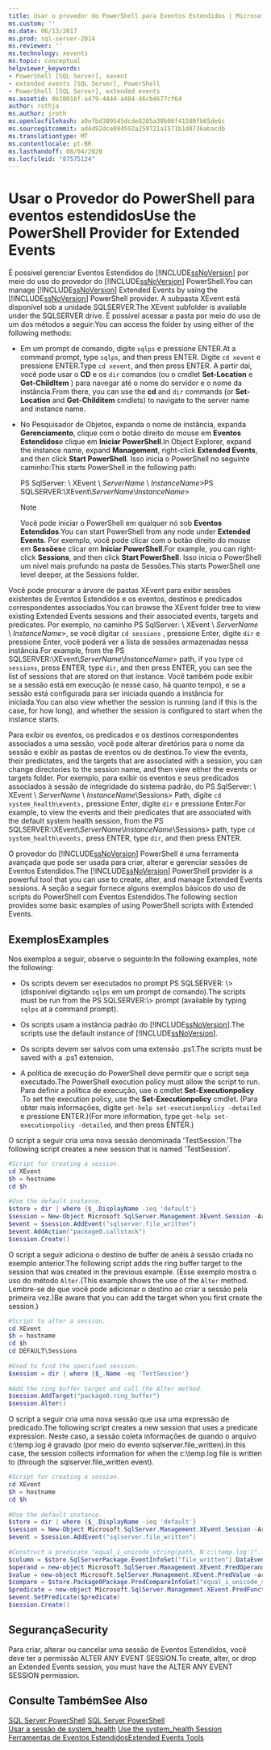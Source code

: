 ```yaml
---
title: Usar o provedor do PowerShell para Eventos Estendidos | Microsoft Docs
ms.custom: ''
ms.date: 06/13/2017
ms.prod: sql-server-2014
ms.reviewer: ''
ms.technology: xevents
ms.topic: conceptual
helpviewer_keywords:
- PowerShell [SQL Server], xevent
- extended events [SQL Server], PowerShell
- PowerShell [SQL Server], extended events
ms.assetid: 0b10016f-a479-4444-a484-46cb4677cf64
author: rothja
ms.author: jroth
ms.openlocfilehash: a9efbd389545dcde8285a38b06f41580fb65de6c
ms.sourcegitcommit: ad4d92dce894592a259721a1571b1d8736abacdb
ms.translationtype: MT
ms.contentlocale: pt-BR
ms.lasthandoff: 08/04/2020
ms.locfileid: "87575124"
---
```

# <a name="use-the-powershell-provider-for-extended-events"></a><span data-ttu-id="e805a-102">Usar o Provedor do PowerShell para eventos estendidos</span><span class="sxs-lookup"><span data-stu-id="e805a-102">Use the PowerShell Provider for Extended Events</span></span>
  <span data-ttu-id="e805a-103">É possível gerenciar Eventos Estendidos do [!INCLUDE[ssNoVersion](../../includes/ssnoversion-md.md)] por meio do uso do provedor do [!INCLUDE[ssNoVersion](../../includes/ssnoversion-md.md)] PowerShell.</span><span class="sxs-lookup"><span data-stu-id="e805a-103">You can manage [!INCLUDE[ssNoVersion](../../includes/ssnoversion-md.md)] Extended Events by using the [!INCLUDE[ssNoVersion](../../includes/ssnoversion-md.md)] PowerShell provider.</span></span> <span data-ttu-id="e805a-104">A subpasta XEvent está disponível sob a unidade SQLSERVER.</span><span class="sxs-lookup"><span data-stu-id="e805a-104">The XEvent subfolder is available under the SQLSERVER drive.</span></span> <span data-ttu-id="e805a-105">É possível acessar a pasta por meio do uso de um dos métodos a seguir:</span><span class="sxs-lookup"><span data-stu-id="e805a-105">You can access the folder by using either of the following methods:</span></span>  
  
-   <span data-ttu-id="e805a-106">Em um prompt de comando, digite `sqlps` e pressione ENTER.</span><span class="sxs-lookup"><span data-stu-id="e805a-106">At a command prompt, type `sqlps`, and then press ENTER.</span></span> <span data-ttu-id="e805a-107">Digite `cd xevent` e pressione ENTER.</span><span class="sxs-lookup"><span data-stu-id="e805a-107">Type `cd xevent`, and then press ENTER.</span></span> <span data-ttu-id="e805a-108">A partir daí, você pode usar o **CD** e os `dir` comandos (ou o cmdlet **Set-Location** e **Get-ChildItem** ) para navegar até o nome do servidor e o nome da instância.</span><span class="sxs-lookup"><span data-stu-id="e805a-108">From there, you can use the **cd** and `dir` commands (or **Set-Location** and **Get-Childitem** cmdlets) to navigate to the server name and instance name.</span></span>  
  
-   <span data-ttu-id="e805a-109">No Pesquisador de Objetos, expanda o nome de instância, expanda **Gerenciamento**, clique com o botão direito do mouse em **Eventos Estendidos**e clique em **Iniciar PowerShell**.</span><span class="sxs-lookup"><span data-stu-id="e805a-109">In Object Explorer, expand the instance name, expand **Management**, right-click **Extended Events**, and then click **Start PowerShell**.</span></span> <span data-ttu-id="e805a-110">Isso inicia o PowerShell no seguinte caminho:</span><span class="sxs-lookup"><span data-stu-id="e805a-110">This starts PowerShell in the following path:</span></span>  
  
     <span data-ttu-id="e805a-111">PS SqlServer: \ XEvent \\ *ServerName* \\ *InstanceName*></span><span class="sxs-lookup"><span data-stu-id="e805a-111">PS SQLSERVER:\XEvent\\*ServerName*\\*InstanceName*></span></span>  
  
    > [!NOTE]  
    >  <span data-ttu-id="e805a-112">Você pode iniciar o PowerShell em qualquer nó sob **Eventos Estendidos**.</span><span class="sxs-lookup"><span data-stu-id="e805a-112">You can start PowerShell from any node under **Extended Events**.</span></span> <span data-ttu-id="e805a-113">Por exemplo, você pode clicar com o botão direito do mouse em **Sessões**e clicar em **Iniciar PowerShell**.</span><span class="sxs-lookup"><span data-stu-id="e805a-113">For example, you can right-click **Sessions**, and then click **Start PowerShell**.</span></span> <span data-ttu-id="e805a-114">Isso inicia o PowerShell um nível mais profundo na pasta de Sessões.</span><span class="sxs-lookup"><span data-stu-id="e805a-114">This starts PowerShell one level deeper, at the Sessions folder.</span></span>  
  
 <span data-ttu-id="e805a-115">Você pode procurar a árvore de pastas XEvent para exibir sessões existentes de Eventos Estendidos e os eventos, destinos e predicados correspondentes associados.</span><span class="sxs-lookup"><span data-stu-id="e805a-115">You can browse the XEvent folder tree to view existing Extended Events sessions and their associated events, targets and predicates.</span></span> <span data-ttu-id="e805a-116">Por exemplo, no caminho PS SqlServer: \ XEvent \\ *ServerName* \\ *InstanceName*>, se você digitar `cd sessions` , pressione Enter, digite `dir` e pressione Enter, você poderá ver a lista de sessões armazenadas nessa instância.</span><span class="sxs-lookup"><span data-stu-id="e805a-116">For example, from the PS SQLSERVER:\XEvent\\*ServerName*\\*InstanceName*> path, if you type `cd sessions`, press ENTER, type `dir`, and then press ENTER, you can see the list of sessions that are stored on that instance.</span></span> <span data-ttu-id="e805a-117">Você também pode exibir se a sessão está em execução (e nesse caso, há quanto tempo), e se a sessão está configurada para ser iniciada quando a instância for iniciada.</span><span class="sxs-lookup"><span data-stu-id="e805a-117">You can also view whether the session is running (and if this is the case, for how long), and whether the session is configured to start when the instance starts.</span></span>  
  
 <span data-ttu-id="e805a-118">Para exibir os eventos, os predicados e os destinos correspondentes associados a uma sessão, você pode alterar diretórios para o nome da sessão e exibir as pastas de eventos ou de destinos.</span><span class="sxs-lookup"><span data-stu-id="e805a-118">To view the events, their predictates, and the targets that are associated with a session, you can change directories to the session name, and then view either the events or targets folder.</span></span> <span data-ttu-id="e805a-119">Por exemplo, para exibir os eventos e seus predicados associados à sessão de integridade do sistema padrão, do PS SqlServer: \ XEvent \\ *ServerName* \\ *InstanceName*\Sessions> Path, digite `cd system_health\events,` pressione Enter, digite `dir` e pressione Enter.</span><span class="sxs-lookup"><span data-stu-id="e805a-119">For example, to view the events and their predicates that are associated with the default system health session, from the PS SQLSERVER:\XEvent\\*ServerName*\\*InstanceName*\Sessions> path, type `cd system_health\events,` press ENTER, type `dir`, and then press ENTER.</span></span>  
  
 <span data-ttu-id="e805a-120">O provedor do [!INCLUDE[ssNoVersion](../../includes/ssnoversion-md.md)] PowerShell é uma ferramenta avançada que pode ser usada para criar, alterar e gerenciar sessões de Eventos Estendidos.</span><span class="sxs-lookup"><span data-stu-id="e805a-120">The [!INCLUDE[ssNoVersion](../../includes/ssnoversion-md.md)] PowerShell provider is a powerful tool that you can use to create, alter, and manage Extended Events sessions.</span></span> <span data-ttu-id="e805a-121">A seção a seguir fornece alguns exemplos básicos do uso de scripts do PowerShell com Eventos Estendidos.</span><span class="sxs-lookup"><span data-stu-id="e805a-121">The following section provides some basic examples of using PowerShell scripts with Extended Events.</span></span>  
  
## <a name="examples"></a><span data-ttu-id="e805a-122">Exemplos</span><span class="sxs-lookup"><span data-stu-id="e805a-122">Examples</span></span>  
 <span data-ttu-id="e805a-123">Nos exemplos a seguir, observe o seguinte:</span><span class="sxs-lookup"><span data-stu-id="e805a-123">In the following examples, note the following:</span></span>  
  
-   <span data-ttu-id="e805a-124">Os scripts devem ser executados no prompt PS SQLSERVER: \\> (disponível digitando `sqlps` em um prompt de comando).</span><span class="sxs-lookup"><span data-stu-id="e805a-124">The scripts must be run from the PS SQLSERVER:\\> prompt (available by typing `sqlps` at a command prompt).</span></span>  
  
-   <span data-ttu-id="e805a-125">Os scripts usam a instância padrão do [!INCLUDE[ssNoVersion](../../includes/ssnoversion-md.md)].</span><span class="sxs-lookup"><span data-stu-id="e805a-125">The scripts use the default instance of [!INCLUDE[ssNoVersion](../../includes/ssnoversion-md.md)].</span></span>  
  
-   <span data-ttu-id="e805a-126">Os scripts devem ser salvos com uma extensão .ps1.</span><span class="sxs-lookup"><span data-stu-id="e805a-126">The scripts must be saved with a .ps1 extension.</span></span>  
  
-   <span data-ttu-id="e805a-127">A política de execução do PowerShell deve permitir que o script seja executado.</span><span class="sxs-lookup"><span data-stu-id="e805a-127">The PowerShell execution policy must allow the script to run.</span></span> <span data-ttu-id="e805a-128">Para definir a política de execução, use o cmdlet **Set-Executionpolicy** .</span><span class="sxs-lookup"><span data-stu-id="e805a-128">To set the execution policy, use the **Set-Executionpolicy** cmdlet.</span></span> <span data-ttu-id="e805a-129">(Para obter mais informações, digite `get-help set-executionpolicy -detailed` e pressione ENTER.)</span><span class="sxs-lookup"><span data-stu-id="e805a-129">(For more information, type `get-help set-executionpolicy -detailed`, and then press ENTER.)</span></span>  
  
 <span data-ttu-id="e805a-130">O script a seguir cria uma nova sessão denominada 'TestSession.'</span><span class="sxs-lookup"><span data-stu-id="e805a-130">The following script creates a new session that is named 'TestSession'.</span></span>  
  
```powershell
#Script for creating a session.  
cd XEvent  
$h = hostname  
cd $h  
  
#Use the default instance.  
$store = dir | where {$_.DisplayName -ieq 'default'}  
$session = New-Object Microsoft.SqlServer.Management.XEvent.Session -ArgumentList $store, "TestSession"  
$event = $session.AddEvent("sqlserver.file_written")  
$event.AddAction("package0.callstack")  
$session.Create()  
```  
  
 <span data-ttu-id="e805a-131">O script a seguir adiciona o destino de buffer de anéis à sessão criada no exemplo anterior.</span><span class="sxs-lookup"><span data-stu-id="e805a-131">The following script adds the ring buffer target to the session that was created in the previous example.</span></span> <span data-ttu-id="e805a-132">(Esse exemplo mostra o uso do método `Alter`.</span><span class="sxs-lookup"><span data-stu-id="e805a-132">(This example shows the use of the `Alter` method.</span></span> <span data-ttu-id="e805a-133">Lembre-se de que você pode adicionar o destino ao criar a sessão pela primeira vez.)</span><span class="sxs-lookup"><span data-stu-id="e805a-133">Be aware that you can add the target when you first create the session.)</span></span>  
  
```powershell
#Script to alter a session.  
cd XEvent  
$h = hostname  
cd $h  
cd DEFAULT\Sessions  
  
#Used to find the specified session.  
$session = dir | where {$_.Name -eq 'TestSession'}  
  
#Add the ring buffer target and call the Alter method.  
$session.AddTarget("package0.ring_buffer")  
$session.Alter()  
```  
  
 <span data-ttu-id="e805a-134">O script a seguir cria uma nova sessão que usa uma expressão de predicado.</span><span class="sxs-lookup"><span data-stu-id="e805a-134">The following script creates a new session that uses a predicate expression.</span></span> <span data-ttu-id="e805a-135">Neste caso, a sessão coleta informações de quando o arquivo c:\temp.log é gravado (por meio do evento sqlserver.file_written).</span><span class="sxs-lookup"><span data-stu-id="e805a-135">In this case, the session collects information for when the c:\temp.log file is written to (through the sqlserver.file_written event).</span></span>  
  
```powershell
#Script for creating a session.  
cd XEvent  
$h = hostname  
cd $h  
  
#Use the default instance.  
$store = dir | where {$_.DisplayName -ieq 'default'}  
$session = New-Object Microsoft.SqlServer.Management.XEvent.Session -ArgumentList $store, "TestSession2"  
$event = $session.AddEvent("sqlserver.file_written")  
  
#Construct a predicate "equal_i_unicode_string(path, N'c:\temp.log')".  
$column = $store.SqlServerPackage.EventInfoSet["file_written"].DataEventColumnInfoSet["path"]  
$operand = new-object Microsoft.SqlServer.Management.XEvent.PredOperand -argumentlist $column  
$value = new-object Microsoft.SqlServer.Management.XEvent.PredValue -argumentlist "c:\temp.log"  
$compare = $store.Package0Package.PredCompareInfoSet["equal_i_unicode_string"]  
$predicate = new-object Microsoft.SqlServer.Management.XEvent.PredFunctionExpr -ArgumentList $compare, $operand, $value  
$event.SetPredicate($predicate)  
$session.Create()  
```  
  
## <a name="security"></a><span data-ttu-id="e805a-136">Segurança</span><span class="sxs-lookup"><span data-stu-id="e805a-136">Security</span></span>  
 <span data-ttu-id="e805a-137">Para criar, alterar ou cancelar uma sessão de Eventos Estendidos, você deve ter a permissão ALTER ANY EVENT SESSION.</span><span class="sxs-lookup"><span data-stu-id="e805a-137">To create, alter, or drop an Extended Events session, you must have the ALTER ANY EVENT SESSION permission.</span></span>  
  
## <a name="see-also"></a><span data-ttu-id="e805a-138">Consulte Também</span><span class="sxs-lookup"><span data-stu-id="e805a-138">See Also</span></span>  
 <span data-ttu-id="e805a-139">[SQL Server PowerShell](../../powershell/sql-server-powershell.md) </span><span class="sxs-lookup"><span data-stu-id="e805a-139">[SQL Server PowerShell](../../powershell/sql-server-powershell.md) </span></span>  
 <span data-ttu-id="e805a-140">[Usar a sessão de system_health](use-the-ssms-xe-profiler.md) </span><span class="sxs-lookup"><span data-stu-id="e805a-140">[Use the system_health Session](use-the-ssms-xe-profiler.md) </span></span>  
 [<span data-ttu-id="e805a-141">Ferramentas de Eventos Estendidos</span><span class="sxs-lookup"><span data-stu-id="e805a-141">Extended Events Tools</span></span>](extended-events-tools.md)  
